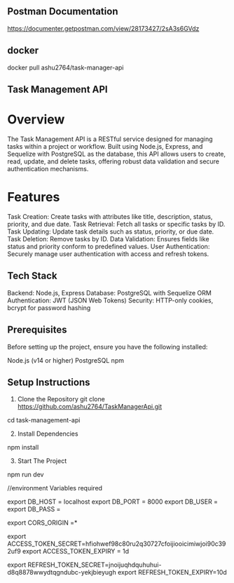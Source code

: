 ## Postman Documentation
https://documenter.getpostman.com/view/28173427/2sA3s6GVdz

## docker 
docker pull ashu2764/task-manager-api

## Task Management API
# Overview
The Task Management API is a RESTful service designed for managing tasks within a project or workflow. Built using Node.js, Express, and Sequelize with PostgreSQL as the database, this API allows users to create, read, update, and delete tasks, offering robust data validation and secure authentication mechanisms.

# Features
Task Creation: Create tasks with attributes like title, description, status, priority, and due date.
Task Retrieval: Fetch all tasks or specific tasks by ID.
Task Updating: Update task details such as status, priority, or due date.
Task Deletion: Remove tasks by ID.
Data Validation: Ensures fields like status and priority conform to predefined values.
User Authentication: Securely manage user authentication with access and refresh tokens.


## Tech Stack
Backend: Node.js, Express
Database: PostgreSQL with Sequelize ORM
Authentication: JWT (JSON Web Tokens)
Security: HTTP-only cookies, bcrypt for password hashing


## Prerequisites
Before setting up the project, ensure you have the following installed:

Node.js (v14 or higher)
PostgreSQL
npm

## Setup Instructions
1. Clone the Repository
git clone https://github.com/ashu2764/TaskManagerApi.git

cd task-management-api

2. Install Dependencies

npm install

3. Start The Project

npm run dev


//environment Variables required

export DB_HOST = localhost
export DB_PORT = 8000
export DB_USER = <userUsername>
export DB_PASS = <yourPassword>

export CORS_ORIGIN =*

export ACCESS_TOKEN_SECRET=hfiohwef98c80ru2q30727cfoijiooicimiwjoi90c392uf9
export ACCESS_TOKEN_EXPIRY = 1d

export  REFRESH_TOKEN_SECRET=jnoijuqhdquhuhui-d8q8878wwydtqgndubc-yekjbieyugh
export REFRESH_TOKEN_EXPIRY=10d
